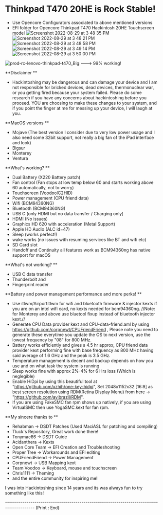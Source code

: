 # Thinkpad T470 20HE is Rock Stable! 
- Use Opencore Configurators associated to above mentioned versions
- EFI folder for Opencore Thinkpad T470 Hackintosh 20HE Touchscreen model
![Screenshot 2022-08-29 at 3 48 35 PM](https://user-images.githubusercontent.com/69560584/187180436-0cdcea01-6e9e-435e-903d-12f92a579514.png)
![Screenshot 2022-08-29 at 3 48 21 PM](https://user-images.githubusercontent.com/69560584/187180452-495b2e7e-7ec0-4802-9e55-7f7bbebd55dd.png)
![Screenshot 2022-08-29 at 3 48 58 PM](https://user-images.githubusercontent.com/69560584/187180478-a2127ca2-8491-4d4d-b5fb-8593d5725c29.png)
![Screenshot 2022-08-29 at 3 49 14 PM](https://user-images.githubusercontent.com/69560584/187180514-5c542690-3292-4244-895f-e4cb5e0a9502.png)
![Screenshot 2022-08-29 at 3 50 00 PM](https://user-images.githubusercontent.com/69560584/187180560-f14ac4c4-a774-48d6-947a-2307f13ea89f.png)

![prod-rc-lenovo-thinkpad-t470_Big](https://user-images.githubusercontent.com/69560584/173252878-b85074c5-dff4-46bc-986a-e200deb44b8b.png) ---> 99% working!

**Disclaimer **
- Hackintoshing may be dangerous and can damage your device and I am not responsible for bricked devices, dead devices, thermonuclear war, or you getting fired because your system failed. Please do some research if you have any concerns about hackintoshing before you proceed. YOU are choosing to make these changes to your system, and if you point the finger at me for messing up your device, I will laugh at you.

**MacOS versions **
- Mojave (The best version I consider due to very low power usage and I also need some 32bit support, not really a big fan of the iPad interface and look)
- Bigsur
- Monterey
- Ventura

**What's working? **

- Dual Battery (X220 Battery patch) 
- Fan control (Fan stops at low temp below 60 and starts working above 60 automatically, not to worry)
- Touchscreen (VoodooIC2HID)
- Power management (CPU friend data)
- Wifi (BCM94360NG)
- Bluetooth (BCM94360NG)
- USB C (only HDMI but no data transfer / Charging only)
- HDMI (No issues)
- Graphics HD 620 with acceleration (Metal Support)
- Apple HD Audio (ALC id=47)
- Sleep (works perfect!)
- wake works (no issues with resuming services like BT and wifi etc)
- SD Card slot
- Handoff and Continuity all features work as BCM94360ng has native support for macOS


**What's not working? **
- USB C data transfer
- Thunderbolt and 
- Fingerprint reader

**Battery and power management performance and more perks! **
- Use itlwm/Airportitlwm for wifi and bluetooth firmware & injector kexts if you are on an intel wifi card, no kexts needed for bcm94360ng. //Note: for Monterey and above use bluetool fixup instead of bluetooth injector kext.//
- Generate CPU Data provider kext and CPU-data-friend.aml by using https://github.com/corpnewt/CPUFriendFriend , Please note you need to generate these everytime you update the OS to next version, use the lowest frequency by "08" for 800 MHz.
- Battery works efficiently and gives a 4.5 hr approx, CPU friend data provider kext performing fine with base frequency as 800 MHz having said average of 1.6 GHz and the peak is 3.5 GHz. 
- Temperature management is decent and backup depends on how you use and on what task the system is running
- Sleep works fine with approx 2%-4% for 6 Hrs loss (Which is neglegible)
- Enable HiDpi by using this beautiful tool at "https://github.com/xzhih/one-key-hidpi", Set 2048x1152x32 [16:9] as best screen resolution using RDM(Retina Display Menu) from here -> "https://github.com/avibrazil/RDM".
- If you are using FakeSMC fan rpm shows up natively, if you are using VirtualSMC then use YogaSMC.kext for fan rpm.

**My sincere thanks to **
- Rehabman -> DSDT Patches (Used MaciASL for patching and compiling)
- Tluck's Repository, Great work done there!
- Tonymac86 -> DSDT Guide
- Acidanthera -> Kexts
- Open Core Team -> EFI Creation and Troubleshooting
- Proper Tree -> Workarounds and EFI editing
- CPUFriendFriend -> Power Management
- Corpnewt -> USB Mapping kext
- Team Voodoo -> Keyboard, mouse and touchscreen
- Chris1111 -> Theming
- and the entire community for inspiring me!

I was into Hackintoshing since 14 years and its was always fun to try something like this! 

--------------------------------------------------------------------------------------------- (Print : End)
